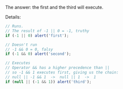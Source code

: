 The answer: the first and the third will execute.

Details:

```js run
// Runs.
// The result of -1 || 0 = -1, truthy
if (-1 || 0) alert('first');

// Doesn't run
// -1 && 0 = 0, falsy
if (-1 && 0) alert('second');

// Executes
// Operator && has a higher precedence than ||
// so -1 && 1 executes first, giving us the chain:
// null || -1 && 1  ->  null || 1  ->  1
if (null || (-1 && 1)) alert('third');
```
